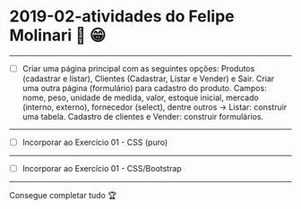 # 2019-02-atividades do **Felipe Molinari** :metal: :grin:

---

- [ ] Criar uma página principal com as seguintes opções: Produtos (cadastrar e listar), Clientes (Cadastrar, Listar e Vender) e Sair. Criar uma outra página (formulário) para cadastro do produto. Campos: nome, peso, unidade de medida, valor, estoque inicial, mercado (interno, externo), fornecedor (select), dentre outros -> Listar: construir uma tabela. Cadastro de clientes e Vender: construir formulários.

---

- [ ] Incorporar ao Exercício 01 - CSS (puro)
---

- [ ] Incorporar ao Exercício 01 - CSS/Bootstrap
---


Consegue completar tudo :trophy:
